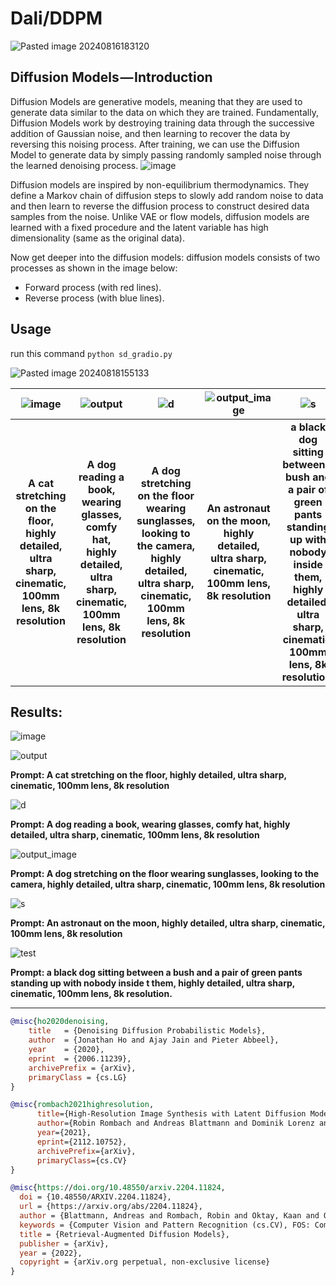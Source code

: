 # Dali/DDPM

![Pasted image 20240816183120](https://github.com/user-attachments/assets/3d9a8ff5-be7d-4c28-ba42-ec89fe2aa031)

## Diffusion Models — Introduction
Diffusion Models are generative models, meaning that they are used to generate data similar to the data on which they are trained. Fundamentally, Diffusion Models work by destroying training data through the successive addition of Gaussian noise, and then learning to recover the data by reversing this noising process. After training, we can use the Diffusion Model to generate data by simply passing randomly sampled noise through the learned denoising process.
![image](https://github.com/user-attachments/assets/9d18359f-dea3-49ec-82de-6a4a15770b39)

Diffusion models are inspired by non-equilibrium thermodynamics. They define a Markov chain of diffusion steps to slowly add random noise to data and then learn to reverse the diffusion process to construct desired data samples from the noise. Unlike VAE or flow models, diffusion models are learned with a fixed procedure and the latent variable has high dimensionality (same as the original data).

Now get deeper into the diffusion models:
diffusion models consists of two processes as shown in the image below:

- Forward process (with red lines).
- Reverse process (with blue lines).


## Usage
run this command `python sd_gradio.py`



![Pasted image 20240818155133](https://github.com/user-attachments/assets/41036af9-98cd-4476-9435-74d196c32c35)

| ![image](https://github.com/user-attachments/assets/9b09d01b-04bb-4964-beb7-6e7c310750b6) | ![output](https://github.com/user-attachments/assets/83f8d84f-754c-49cb-ab33-73eaa66805d3) | ![d](https://github.com/user-attachments/assets/90104a77-db5b-4031-b91d-d4d89b78b764) | ![output_image](https://github.com/user-attachments/assets/24478566-b22e-41be-adcc-e77cd3d9dff9) | ![s](https://github.com/user-attachments/assets/26c059b3-7437-41ab-8307-3a7e4a3793f2) | ![test](https://github.com/user-attachments/assets/4cba0dfe-38c3-40c1-890d-f83559c49132) |
| :----------------------------------------------------------------------------------------: | :-----------------------------------------------------------------------------------------: | :------------------------------------------------------------------------------------: | :------------------------------------------------------------------------------------------------: | :----------------------------------------------------------------------------------------------: | :--------------------------------------------------------------------------------------------: |
| **A cat stretching on the floor, highly detailed, ultra sharp, cinematic, 100mm lens, 8k resolution** | **A dog reading a book, wearing glasses, comfy hat, highly detailed, ultra sharp, cinematic, 100mm lens, 8k resolution** | **A dog stretching on the floor wearing sunglasses, looking to the camera, highly detailed, ultra sharp, cinematic, 100mm lens, 8k resolution** | **An astronaut on the moon, highly detailed, ultra sharp, cinematic, 100mm lens, 8k resolution** | **a black dog sitting between a bush and a pair of green pants standing up with nobody inside them, highly detailed, ultra sharp, cinematic, 100mm lens, 8k resolution.** |


## Results:

![image](https://github.com/user-attachments/assets/9b09d01b-04bb-4964-beb7-6e7c310750b6)


![output](https://github.com/user-attachments/assets/83f8d84f-754c-49cb-ab33-73eaa66805d3)

**Prompt: A cat stretching on the floor, highly detailed, ultra sharp, cinematic, 100mm lens, 8k resolution**

![d](https://github.com/user-attachments/assets/90104a77-db5b-4031-b91d-d4d89b78b764)

**Prompt: A dog reading a book, wearing glasses, comfy hat, highly detailed, ultra sharp, cinematic, 100mm lens, 8k resolution**


![output_image](https://github.com/user-attachments/assets/24478566-b22e-41be-adcc-e77cd3d9dff9)

**Prompt: A dog stretching on the floor wearing sunglasses, looking to the camera, highly detailed, ultra sharp, cinematic, 100mm lens, 8k resolution**



![s](https://github.com/user-attachments/assets/26c059b3-7437-41ab-8307-3a7e4a3793f2)

**Prompt: An astronaut on the moon, highly detailed, ultra sharp, cinematic, 100mm lens, 8k resolution**

![test](https://github.com/user-attachments/assets/4cba0dfe-38c3-40c1-890d-f83559c49132)

**Prompt: a black dog sitting between a bush and a pair of green pants standing up with nobody inside t
them, highly detailed, ultra sharp, cinematic, 100mm lens, 8k resolution.**

---
```BibTex
@misc{ho2020denoising,
    title   = {Denoising Diffusion Probabilistic Models},
    author  = {Jonathan Ho and Ajay Jain and Pieter Abbeel},
    year    = {2020},
    eprint  = {2006.11239},
    archivePrefix = {arXiv},
    primaryClass = {cs.LG}
}

@misc{rombach2021highresolution,
      title={High-Resolution Image Synthesis with Latent Diffusion Models}, 
      author={Robin Rombach and Andreas Blattmann and Dominik Lorenz and Patrick Esser and Björn Ommer},
      year={2021},
      eprint={2112.10752},
      archivePrefix={arXiv},
      primaryClass={cs.CV}
}

@misc{https://doi.org/10.48550/arxiv.2204.11824,
  doi = {10.48550/ARXIV.2204.11824},
  url = {https://arxiv.org/abs/2204.11824},
  author = {Blattmann, Andreas and Rombach, Robin and Oktay, Kaan and Ommer, Björn},
  keywords = {Computer Vision and Pattern Recognition (cs.CV), FOS: Computer and information sciences, FOS: Computer and information sciences},
  title = {Retrieval-Augmented Diffusion Models},
  publisher = {arXiv},
  year = {2022},  
  copyright = {arXiv.org perpetual, non-exclusive license}
}
```
